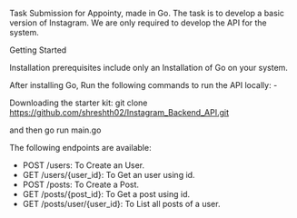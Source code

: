 Task Submission for Appointy, made in Go.
The task is to develop a basic version of Instagram. We are only required to develop the API for the system.

Getting Started

Installation prerequisites include only an Installation of Go on your system.

After installing Go, Run the following commands to run the API locally: -

Downloading the starter kit:
git clone https://github.com/shreshth02/Instagram_Backend_API.git

and then
go run main.go

The following endpoints are available:

* POST /users: To Create an User.
* GET /users/{user_id}: To Get an user using id. 
* POST /posts: To Create a Post.
* GET /posts/{post_id}: To Get a post using id.
* GET /posts/user/{user_id}: To List all posts of a user.
